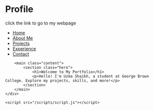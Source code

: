 # Profile
click the link to go to my webpage



<!DOCTYPE html>
<html lang="en">
<head>
    <meta charset="UTF-8">
    <meta name="viewport" content="width=device-width, initial-scale=1.0">
    <title>Uzma Shaikh - Portfolio</title>
    <link rel="stylesheet" href="/style/styles.css">
</head>
<body>
    <div class="container">
        <nav class="sidebar">
            <ul>
                <li><a href="index.html">Home</a></li>
                <li><a href="about.html">About Me</a></li>
                <li><a href="projects.html" class="active">Projects</a></li>
                <li><a href="experience.html">Experience</a></li>
                <li><a href="contact.html">Contact</a></li>
        </nav>
        
        <main class="content">
            <section class="hero">
                <h1>Welcome to My Portfolio</h1>
                <p>Hello! I'm Uzma Shaikh, a student at George Brown College. Explore my projects, skills, and more!</p>
            </section>
        </main>
    </div>

    <script src="/scripts/script.js"></script>
</body>
</html>
